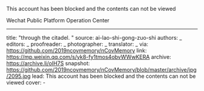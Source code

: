 This account has been blocked and the contents can not be viewed

Wechat Public Platform Operation Center


-------------
title: "through the citadel. "
source: ai-lao-shi-gong-zuo-shi
authors: _
editors: _
proofreader: _
photographer: _
translator: _
via: https://github.com/2019ncovmemory/nCovMemory
link: https://mp.weixin.qq.com/s/yk8-fy1tmos4obvWWwKERA
archive: https://archive.li/oIH7S
snapshot: https://github.com/2019ncovmemory/nCovMemory/blob/master/archive/jpg/2095.jpg
lead: This account has been blocked and the contents can not be viewed
cover: -

